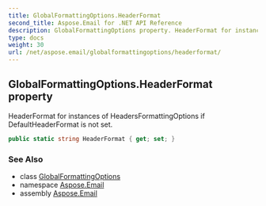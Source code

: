 ```yaml
---
title: GlobalFormattingOptions.HeaderFormat
second_title: Aspose.Email for .NET API Reference
description: GlobalFormattingOptions property. HeaderFormat for instances of HeadersFormattingOptions if DefaultHeaderFormat is not set
type: docs
weight: 30
url: /net/aspose.email/globalformattingoptions/headerformat/
---
```

## GlobalFormattingOptions.HeaderFormat property

HeaderFormat for instances of HeadersFormattingOptions if DefaultHeaderFormat is not set.

```csharp
public static string HeaderFormat { get; set; }
```

### See Also

* class [GlobalFormattingOptions](../)
* namespace [Aspose.Email](../../globalformattingoptions/)
* assembly [Aspose.Email](../../../)



